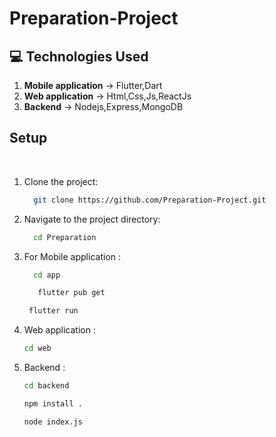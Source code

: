 # Preparation-Project


## :computer: Technologies Used

1.  **Mobile application** -> Flutter,Dart
2.  **Web application** -> Html,Css,Js,ReactJs
3.  **Backend** -> Nodejs,Express,MongoDB 


## Setup

<br>

1. Clone the project:

    ```bash
      git clone https://github.com/Preparation-Project.git
    ```

2. Navigate to the project directory:

    ```bash
      cd Preparation
    ```
3. For Mobile application :
   ```bash
     cd app
   ```
   ```bash
      flutter pub get
    ```
   ```bash
    flutter run
    ```

4. Web application :
    ```bash
    cd web
    ```

5. Backend :
   ```bash
   cd backend
   ```
   ```bash
   npm install .
   ```
   ```bash
   node index.js
   ```
